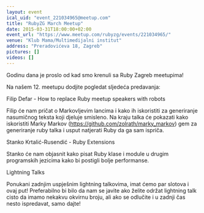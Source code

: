 ```yaml
---
layout: event
ical_uid: "event_221034965@meetup.com"
title: "RubyZG March Meetup"
date: 2015-03-31T18:00:00+02:00
event_url: "https://www.meetup.com/rubyzg/events/221034965/"
venue: "Klub Mama/Multimedijalni institut"
address: "Preradovićeva 18, Zagreb"
pictures: []
videos: []
---
```


Godinu dana je proslo od kad smo krenuli sa Ruby Zagreb meetupima!
  
Na našem 12. meetupu dodjite pogledat sljedeća predavanja:
  
Filip Defar - How to replace Ruby meetup speakers with robots
  
Filip će nam pričat o Markovljevim lancima i kako ih iskoristiti za generiranje nasumičnog teksta koji djeluje smisleno. Na kraju talka će pokazati kako iskoristiti Marky Markov (https://github.com/zolrath/marky_markov) gem za generiranje ruby talka i usput natjerati Ruby da ga sam ispriča.
  
Stanko Krtalić-Rusendić - Ruby Extensions
  
Stanko će nam objasnit kako pisat Ruby klase i module u drugim programskih jezicima kako bi postigli bolje performanse.
  
Lightning Talks
  
Ponukani zadnjim uspješnim lightning talkovima, imat ćemo par slotova i ovaj put! Preferabilno bi bilo da nam se javite ako želite održat lightning talk cisto da imamo nekakvu okvirnu broju, ali ako se odlučite i u zadnji čas nesto ispredavat, samo dajte!